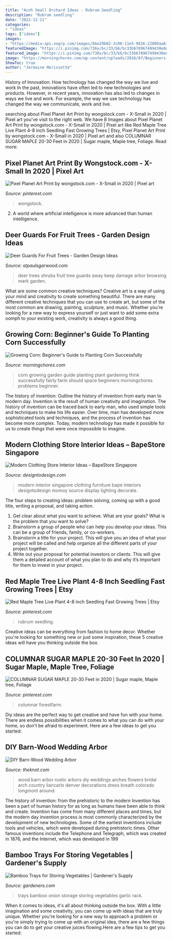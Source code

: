 ```yaml
---
title: "Acnh Small Orchard Ideas - Rubrum Seedling"
description: "Rubrum seedling"
date: "2022-12-11"
categories:
- "ideas"
tags: ["ideas"]
images:
- "https://media-api.xogrp.com/images/6be29b02-3c00-11e5-9816-22000aa61a3e~rs_729.h"
featuredImage: "https://i.pinimg.com/736x/bc/33/b6/bc33b678967499430e8da66e7e4823c2.jpg"
featured_image: "https://i.pinimg.com/736x/bc/33/b6/bc33b678967499430e8da66e7e4823c2.jpg"
image: "https://morningchores.com/wp-content/uploads/2016/07/Beginners-Guide-to-Growing-Corn.jpg"
ShowToc: true
author: "Jermaine Morissette"
---
```



History of Innovation: How technology has changed the way we live and work
In the past, innovations have often led to new technologies and products. However, in recent years, innovation has also led to changes in ways we live and work. For example, the way we use technology has changed the way we communicate, work and live.

	

		
searching about Pixel Planet Art Print by wongstock.com - X-Small in 2020 | Pixel art you've visit to the right web. We have 8 Images about Pixel Planet Art Print by wongstock.com - X-Small in 2020 | Pixel art like Red Maple Tree Live Plant 4-8 inch Seedling Fast Growing Trees | Etsy, Pixel Planet Art Print by wongstock.com - X-Small in 2020 | Pixel art and also COLUMNAR SUGAR MAPLE 20-30 Feet in 2020 | Sugar maple, Maple tree, Foliage. Read more:
		
    
## Pixel Planet Art Print By Wongstock.com - X-Small In 2020 | Pixel Art

<img loading=lazy src="https://i.pinimg.com/736x/bc/33/b6/bc33b678967499430e8da66e7e4823c2.jpg" onerror="this.onerror=null;this.src='https://tse1.mm.bing.net/th?id=OIP.NvHtsZ5eT0jkSChKNOsVywHaHa&amp;pid=15.1';" alt="Pixel Planet Art Print by wongstock.com - X-Small in 2020 | Pixel art">

_Source: pinterest.com_

>wongstock. 

	

2. A world where artificial intelligence is more advanced than human intelligence. 

    
## Deer Guards For Fruit Trees - Garden Design Ideas

<img loading=lazy src="https://arbordayblog.org/wp-content/uploads/2018/08/deer-browsing-tree-iStock-651169826-1080x608.jpg" onerror="this.onerror=null;this.src='https://tse2.mm.bing.net/th?id=OIP.Trm0ObOgStCBiNF6ZznwmgHaEK&amp;pid=15.1';" alt="Deer Guards For Fruit Trees - Garden Design Ideas">

_Source: stpaulsgarwood.com_

>deer trees shrubs fruit tree guards away keep damage arbor browsing mark garden. 

	

What are some common creative techniques?
Creative art is a way of using your mind and creativity to create something beautiful. There are many different creative techniques that you can use to create art, but some of the most common are drawing, painting, sculpture, and music. Whether you’re looking for a new way to express yourself or just want to add some extra oomph to your existing work, creativity is always a good thing.

    
## Growing Corn: Beginner&#039;s Guide To Planting Corn Successfully

<img loading=lazy src="https://morningchores.com/wp-content/uploads/2016/07/Beginners-Guide-to-Growing-Corn.jpg" onerror="this.onerror=null;this.src='https://tse1.mm.bing.net/th?id=OIP.gKe8Hk9U7ThRNDqIako7qwHaLH&amp;pid=15.1';" alt="Growing Corn: Beginner&#039;s Guide to Planting Corn Successfully">

_Source: morningchores.com_

>corn growing garden guide planting plant gardening think successfully fairly farm should space beginners morningchores problems beginner. 

	

The history of invention: Outline the history of invention from early man to modern day.
Invention is the result of human creativity and imagination. The history of invention can be traced back to early man, who used simple tools and techniques to make his life easier. Over time, man has developed more sophisticated tools and techniques, and the process of invention has become more complex. Today, modern technology has made it possible for us to create things that were once impossible to imagine.

    
## Modern Clothing Store Interior Ideas – BapeStore Singapore

<img loading=lazy src="http://www.designtodesign.com/storage/post_images/feb2010/mom/modern-clothing-store-interior-ideas-bapestore-singapore/bape-08.jpg?__SQUARESPACE_CACHEVERSION=1266526662091" onerror="this.onerror=null;this.src='https://tse1.mm.bing.net/th?id=OIP.2TNa1d-BDpNHecb6R3GmAAHaE7&amp;pid=15.1';" alt="Modern Clothing Store Interior Ideas – BapeStore Singapore">

_Source: designtodesign.com_

>modern interior singapore clothing furniture bape interiors designtodesign momoy source display lighting decorate. 

	

The four steps to creating ideas: problem solving, coming up with a good title, writing a proposal, and taking action.
1. Get clear about what you want to achieve. What are your goals? What is the problem that you want to solve? 
2. Brainstorm a group of people who can help you develop your ideas. This can be a group of friends, family, or co-workers. 
3. Brainstorm a title for your project. This will give you an idea of what your project will be called and help organize all the different parts of your project together. 
4. Write out your proposal for potential investors or clients. This will give them a detailed account of what you plan to do and why it’s important for them to invest in your project.

    
## Red Maple Tree Live Plant 4-8 Inch Seedling Fast Growing Trees | Etsy

<img loading=lazy src="https://i.pinimg.com/736x/2d/0f/08/2d0f08f4b7020734364c79bb06705e96.jpg" onerror="this.onerror=null;this.src='https://tse3.mm.bing.net/th?id=OIP.WSrbSW4MGnHNhA7Dgkno7gHaJE&amp;pid=15.1';" alt="Red Maple Tree Live Plant 4-8 inch Seedling Fast Growing Trees | Etsy">

_Source: pinterest.com_

>rubrum seedling. 

	

Creative ideas can be everything from fashion to home decor. Whether you're looking for something new or just some inspiration, these 5 creative ideas will have you thinking outside the box.

    
## COLUMNAR SUGAR MAPLE 20-30 Feet In 2020 | Sugar Maple, Maple Tree, Foliage

<img loading=lazy src="https://i.pinimg.com/736x/8c/e4/73/8ce47370078b9a3889d9d762aec07786.jpg" onerror="this.onerror=null;this.src='https://tse2.mm.bing.net/th?id=OIP.Hd_7X7Y7Vo8vjHCKVGXR3QHaHa&amp;pid=15.1';" alt="COLUMNAR SUGAR MAPLE 20-30 Feet in 2020 | Sugar maple, Maple tree, Foliage">

_Source: pinterest.com_

>columnar forestfarm. 

	

Diy ideas are the perfect way to get creative and have fun with your home. There are endless possibilities when it comes to what you can do with your home, so don't be afraid to experiment. Here are a few ideas to get you started:

    
## DIY Barn-Wood Wedding Arbor

<img loading=lazy src="https://media-api.xogrp.com/images/6be29b02-3c00-11e5-9816-22000aa61a3e~rs_729.h" onerror="this.onerror=null;this.src='https://tse3.mm.bing.net/th?id=OIP.Nd0HGhuMseLNxR2hdJ02VwHaLG&amp;pid=15.1';" alt="DIY Barn-Wood Wedding Arbor">

_Source: theknot.com_

>wood barn arbor rustic arbors diy weddings arches flowers bridal arch country liancarlo denver decorations dress breath colorado longmont around. 

	

The history of invention: from the prehistoric to the modern
Invention has been a part of human history for as long as humans have been able to think and create. Invention has come from many different places and times, but the modern day invention process is most commonly characterized by the development of new technologies. Some of the earliest inventions include tools and vehicles, which were developed during prehistoric times. Other famous inventions include the Telephone and Telegraph, which was created in 1876, and the Internet, which was developed in 199
    
## Bamboo Trays For Storing Vegetables | Gardener&#039;s Supply

<img loading=lazy src="https://www.gardeners.com/dw/image/v2/AABF_PRD/on/demandware.static/-/Sites-GSC_Products/default/dwca46b433/Products/39-300.jpg?sw=840&amp;sh=1120&amp;sm=fit" onerror="this.onerror=null;this.src='https://tse4.mm.bing.net/th?id=OIP.Y-3dQTLpruJzAmDggZo5oAHaJ4&amp;pid=15.1';" alt="Bamboo Trays for Storing Vegetables | Gardener&#039;s Supply">

_Source: gardeners.com_

>trays bamboo onion storage storing vegetables garlic rack. 

	

When it comes to ideas, it's all about thinking outside the box. With a little imagination and some creativity, you can come up with ideas that are truly unique. Whether you're looking for a new way to approach a problem or you're simply trying to come up with an original idea, there are a few things you can do to get your creative juices flowing.Here are a few tips to get you started:

